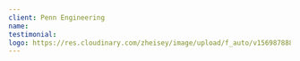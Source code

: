 ```yaml
---
client: Penn Engineering
name:
testimonial:
logo: https://res.cloudinary.com/zheisey/image/upload/f_auto/v1569878889/teambusiness/logo/penn-engineering.jpg
---
```

